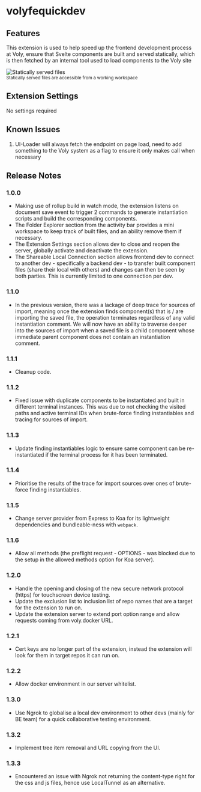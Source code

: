 # volyfequickdev

## Features

This extension is used to help speed up the frontend development process at Voly, ensure that Svelte components are built and served statically, which is then fetched by an internal tool used to load components to the Voly site

![Statically served files](https://ui.voly.co.uk/extension-media/volyfequickdev-treeview.png)
<br /><sup>Statically served files are accessible from a working workspace</sup>

## Extension Settings

No settings required

## Known Issues

1. UI-Loader will always fetch the endpoint on page load, need to add something to the Voly system as a flag to ensure it only makes call when necessary

## Release Notes

### 1.0.0

- Making use of rollup build in watch mode, the extension listens on document save event to trigger 2 commands to generate instantiation scripts and build the corresponding components.
- The Folder Explorer section from the activity bar provides a mini workspace to keep track of built files, and an ability remove them if necessary.
- The Extension Settings section allows dev to close and reopen the server, globally activate and deactivate the extension.
- The Shareable Local Connection section allows frontend dev to connect to another dev - specifically a backend dev - to transfer built component files (share their local with others) and changes can then be seen by both parties. This is currently limited to one connection per dev.

### 1.1.0
- In the previous version, there was a lackage of deep trace for sources of import, meaning once the extension finds component(s) that is / are importing the saved file, the operation terminates regardless of any valid instantiation comment. We will now have an ability to traverse deeper into the sources of import when a saved file is a child component whose immediate parent component does not contain an instantiation comment.

### 1.1.1
- Cleanup code.

### 1.1.2
- Fixed issue with duplicate components to be instantiated and built in different terminal instances. This was due to not checking the visited paths and active terminal IDs when brute-force finding instantiables and tracing for sources of import.

### 1.1.3
- Update finding instantiables logic to ensure same component can be re-instantiated if the terminal process for it has been terminated.

### 1.1.4
- Prioritise the results of the trace for import sources over ones of brute-force finding instantiables.

### 1.1.5
- Change server provider from Express to Koa for its lightweight dependencies and bundleable-ness with ```webpack```.

### 1.1.6
- Allow all methods (the preflight request - OPTIONS - was blocked due to the setup in the allowed methods option for Koa server).

### 1.2.0
- Handle the opening and closing of the new secure network protocol (https) for touchscreen device testing.
- Update the exclusion list to inclusion list of repo names that are a target for the extension to run on.
- Update the extension server to extend port option range and allow requests coming from voly.docker URL.

### 1.2.1
- Cert keys are no longer part of the extension, instead the extension will look for them in target repos it can run on.

### 1.2.2
- Allow docker environment in our server whitelist.

### 1.3.0
- Use Ngrok to globalise a local dev environment to other devs (mainly for BE team) for a quick collaborative testing environment.

### 1.3.2
- Implement tree item removal and URL copying from the UI.

### 1.3.3
- Encountered an issue with Ngrok not returning the content-type right for the css and js files, hence use LocalTunnel as an alternative.
